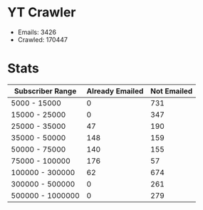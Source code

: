 # YT Crawler
- Emails: 3426
- Crawled: 170447

# Stats
| Subscriber Range  | Already Emailed | Not Emailed |
|-------|-------|-------|
| 5000 - 15000 | 0 | 731 |
| 15000 - 25000 | 0 | 347 |
| 25000 - 35000 | 47 | 190 |
| 35000 - 50000 | 148 | 159 |
| 50000 - 75000 | 140 | 155 |
| 75000 - 100000 | 176 | 57 |
| 100000 - 300000 | 62 | 674 |
| 300000 - 500000 | 0 | 261 |
| 500000 - 1000000 | 0 | 279 |
